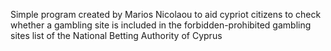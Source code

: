 Simple program created by Marios Nicolaou to aid cypriot citizens to check whether 
a gambling site is included in the forbidden-prohibited gambling sites list of the National Betting Authority of Cyprus
